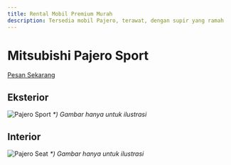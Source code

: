 ```yaml
---
title: Rental Mobil Premium Murah
description: Tersedia mobil Pajero, terawat, dengan supir yang ramah
---
```


# Mitsubishi Pajero Sport

<a class="mybutton" href="https://wa.me/6282137339589?text=id:Pajero%2bSupir%20">Pesan Sekarang</a>

## Eksterior

![Pajero Sport](/pajero.webp)
_*) Gambar hanya untuk ilustrasi_

## Interior
![Pajero Seat](/pajero_seat.jpeg)
_*) Gambar hanya untuk ilustrasi_

